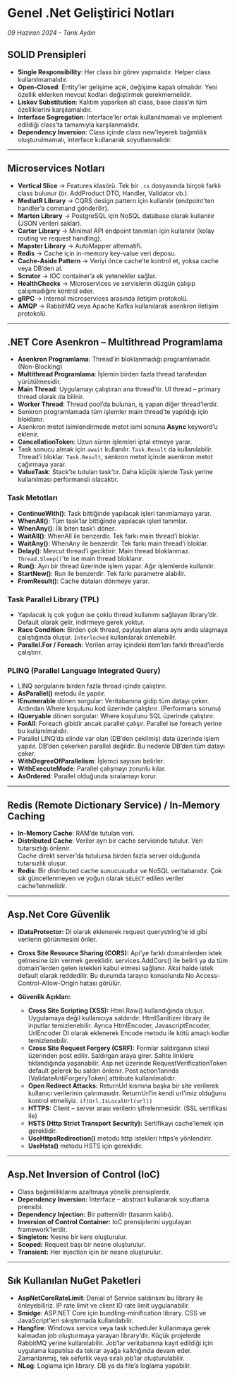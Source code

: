 # Genel .Net Geliştirici Notları 

*09 Haziran 2024 - Tarık Aydın*

## SOLID Prensipleri

- **Single Responsibility**: Her class bir görev yapmalıdır. Helper class kullanılmamalıdır.  
- **Open-Closed**: Entity’ler gelişime açık, değişime kapalı olmalıdır. Yeni özellik eklerken mevcut kodları değiştirmek gerekmemelidir.  
- **Liskov Substitution**: Kalıtım yaparken alt class, base class’ın tüm özelliklerini karşılamalıdır.  
- **Interface Segregation**: Interface’ler ortak kullanılmamalı ve implement edildiği class’ta tamamıyla karşılanmalıdır.  
- **Dependency Inversion**: Class içinde class new’leyerek bağımlılık oluşturulmamalı, interface kullanarak soyutlanmalıdır.  

---

## Microservices Notları

- **Vertical Slice** → Features klasörü. Tek bir `.cs` dosyasında birçok farklı class bulunur (ör. AddProduct DTO, Handler, Validator vb.).  
- **MediatR Library** → CQRS design pattern için kullanılır (endpoint’ten handler’a command gönderilir).  
- **Marten Library** → PostgreSQL için NoSQL database olarak kullanılır (JSON verileri saklar).  
- **Carter Library** → Minimal API endpoint tanımları için kullanılır (kolay routing ve request handling).  
- **Mapster Library** → AutoMapper alternatifi.  
- **Redis** → Cache için in-memory key-value veri deposu.  
- **Cache-Aside Pattern** → Veriyi önce cache’te kontrol et, yoksa cache veya DB’den al.  
- **Scrutor** → IOC container’a ek yetenekler sağlar.  
- **HealthChecks** → Microservices ve servislerin düzgün çalışıp çalışmadığını kontrol eder.  
- **gRPC** → Internal microservices arasında iletişim protokolü.  
- **AMQP** → RabbitMQ veya Apache Kafka kullanılarak asenkron iletişim protokolü.

---

## .NET Core Asenkron – Multithread Programlama

- **Asenkron Programlama**: Thread’in bloklanmadığı programlamadır. (Non-Blocking)  
- **Multithread Programlama**: İşlemin birden fazla thread tarafından yürütülmesidir.  
- **Main Thread**: Uygulamayı çalıştıran ana thread’tir. UI thread – primary thread olarak da bilinir.  
- **Worker Thread**: Thread pool’da bulunan, iş yapan diğer thread’lerdir.  
- Senkron programlamada tüm işlemler main thread’te yapıldığı için bloklanır.  
- Asenkron metot isimlendirmede metot ismi sonuna **Async** keyword’u eklenir.  
- **CancellationToken**: Uzun süren işlemleri iptal etmeye yarar.  
- Task sonucu almak için `await` kullanılır. `Task.Result` da kullanılabilir. Thread’i bloklar. `Task.Result`, senkron metot içinde asenkron metot çağırmaya yarar.  
- **ValueTask**: Stack’te tutulan task’tır. Daha küçük işlerde Task yerine kullanılması performanslı olacaktır.  


### Task Metotları

- **ContinueWith()**: Task bittiğinde yapılacak işleri tanımlamaya yarar.  
- **WhenAll()**: Tüm task’lar bittiğinde yapılacak işleri tanımlar.  
- **WhenAny()**: İlk biten task’ı döner.  
- **WaitAll()**: WhenAll ile benzerdir. Tek farkı main thread’i bloklar.  
- **WaitAny()**: WhenAny ile benzerdir. Tek farkı main thread’i bloklar.  
- **Delay()**: Mevcut thread’i geciktirir. Main thread bloklanmaz. `Thread.Sleep()`’te ise main thread bloklanır.  
- **Run()**: Ayrı bir thread üzerinde işlem yapar. Ağır işlemlerde kullanılır.  
- **StartNew()**: Run ile benzerdir. Tek farkı parametre alabilir.  
- **FromResult()**: Cache dataları dönmeye yarar.  


### Task Parallel Library (TPL)

- Yapılacak iş çok yoğun ise çoklu thread kullanımı sağlayan library’dir. Default olarak gelir, indirmeye gerek yoktur.  
- **Race Condition**: Birden çok thread, paylaşılan alana aynı anda ulaşmaya çalıştığında oluşur. `Interlocked` kullanılarak önlenebilir.  
- **Parallel.For / Foreach**: Verilen array içindeki item’ları farklı thread’lerde çalıştırır.  


### PLINQ (Parallel Language Integrated Query)

- LINQ sorgularını birden fazla thread içinde çalıştırır.  
- **AsParallel()** metodu ile yapılır.  
- **IEnumerable** dönen sorgular: Veritabanına gidip tüm datayı çeker. Ardından Where koşulunu kod üzerinde çalıştırır. (Performans sorunu)  
- **IQueryable** dönen sorgular: Where koşulunu SQL üzerinde çalıştırır.  
- **ForAll**: Foreach gibidir ancak parallel çalışır. Parallel ise foreach yerine bu kullanılmalıdır.  
- Parallel LINQ’da elinde var olan (DB’den çekilmiş) data üzerinde işlem yapılır. DB’den çekerken parallel değildir. Bu nedenle DB’den tüm datayı çeker.  
- **WithDegreeOfParallelism**: İşlemci sayısını belirler.  
- **WithExecuteMode**: Parallel çalışmayı zorunlu kılar.  
- **AsOrdered**: Parallel olduğunda sıralamayı korur.  

---

## Redis (Remote Dictionary Service) / In-Memory Caching

- **In-Memory Cache**: RAM’de tutulan veri.  
- **Distributed Cache**: Veriler ayrı bir cache servisinde tutulur. Veri tutarsızlığı önlenir.  
  Cache direkt server’da tutulursa birden fazla server olduğunda tutarsızlık oluşur.  
- **Redis**: Bir distributed cache sunucusudur ve NoSQL veritabanıdır. Çok sık güncellenmeyen ve yoğun olarak `SELECT` edilen veriler cache’lenmelidir.

---

## Asp.Net Core Güvenlik
* **IDataProtector:** DI olarak eklenerek request querystring’te id gibi verilerin görünmesini önler.

* **Cross Site Resource Sharing (CORS):** Api’ye farklı domainlerden istek gelmesine izin vermek gereklidir. services.AddCors() ile belirli ya da tüm domain’lerden gelen istekleri kabul etmesi sağlanır. Aksi halde istek default olarak reddedilir. Bu durumda tarayıcı konsolunda No Access-Control-Allow-Origin hatası görülür.
 
* **Güvenlik Açıkları:**
    * **Cross Site Scripting (XSS):** Html.Raw() kullandığında oluşur. Uygulamaya değil kullanıcıya saldırıdır. HtmlSanitizer library ile inputlar temizlenebilir. Ayrıca HtmlEncoder, JavascriptEncoder, UrlEncoder DI olarak eklenerek Encode metodu ile kötü amaçlı kodlar temizlenebilir.
    * **Cross Site Request Forgery (CSRF):** Formlar saldırganın sitesi üzerinden post edilir. Saldırgan araya girer. Sahte linklere tıklandığında yaşanabilir. Asp.net üzerinde RequestVerificationToken default gelerek bu saldırı önlenir. Post action’larında [ValidateAntiForgeryToken] attribute kullanılmalıdır.
    * **Open Redirect Attacks:** ReturnUrl kısmına başka bir site verilerek kullanıcı verilerinin çalınmasıdır. ReturnUrl’in kendi url’imiz olduğunu kontrol etmeliyiz. `if(Url.IsLocalUrl(url))` 
    * **HTTPS:** Client – server arası verilerin şifrelenmesidir. (SSL sertifikası ile) 
    * **HSTS (Http Strict Transport Security):** Sertifikayı cache’lemek için gereklidir.
    * **UseHttpsRedirection()** metodu http istekleri https’e yönlendirir.
    * **UseHsts()** metodu HSTS için gereklidir.

---

## Asp.Net Inversion of Control (IoC)
- Class bağımlılıklarını azaltmaya yönelik prensiplerdir.
- **Dependency Inversion:** Interface – abstract kullanarak soyutlama prensibi.
- **Dependency Injection:** Bir pattern’dir (tasarım kalıbı).
- **Inversion of Control Container:** IoC prensiplerini uygulayan framework’lerdir.
- **Singleton:** Nesne bir kere oluşturulur. 
- **Scoped:** Request başı bir nesne oluşturulur.
- **Transient:** Her injection için bir nesne oluşturulur.

---

## Sık Kullanılan NuGet Paketleri

- **AspNetCoreRateLimit**: Denial of Service saldırısını bu library ile önleyebiliriz. IP rate limit ve client ID rate limit uygulanabilir.
- **Smidge**: ASP.NET Core için bundling-minification library. CSS ve JavaScript’leri sıkıştırmada kullanılabilir.
- **Hangfire**: Windows service veya task scheduler kullanmaya gerek kalmadan job oluşturmaya yarayan library’dir. Küçük projelerde RabbitMQ yerine kullanılabilir. Job’lar veritabanına kayıt edildiği için uygulama kapatılsa da tekrar ayağa kalktığında devam eder. Zamanlanmış, tek seferlik veya sıralı job’lar oluşturulabilir.
- **NLog**: Loglama için library. DB ya da file’a loglama yapabilir.